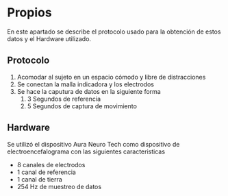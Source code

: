 # Propios

En este apartado se describe el protocolo usado para la obtención de estos datos y el Hardware utilizado.

## Protocolo
<ol>
    <li>Acomodar al sujeto en un espacio cómodo y libre de distracciones</li>
    <li>Se conectan la malla indicadora y los electrodos</li>
    <li>Se hace la caputura de datos en la siguiente forma
        <ol>
            <li>3 Segundos de referencia</li>
            <li>5 Segundos de captura de movimiento</li>
        </ol>
    </li>
</ol>

## Hardware

Se utilizó el dispositivo Aura Neuro Tech como dispositivo de electroencefalograma con las siguientes caracteristicas

<ul>
    <li>8 canales de electrodos</li>
    <li>1 canal de referencia</li>
    <li>1 canal de tierra</li>
    <li>254 Hz de muestreo de datos</li>
</ul>